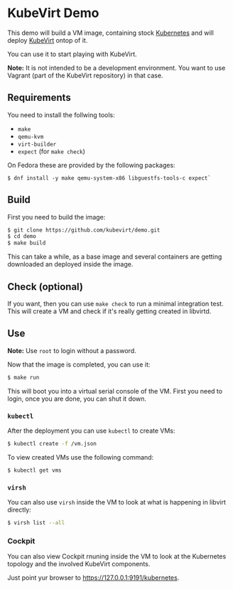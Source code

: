 # KubeVirt Demo

This demo will build a VM image, containing stock [Kubernetes](https://kubernetes.io)
and will deploy [KubeVirt](https://www.kubevirt.io) ontop of it.

You can use it to start playing with KubeVirt.

**Note:** It is not intended to be a development environment. You want
to use Vagrant (part of the KubeVirt repository) in that case.


## Requirements

You need to install the follwing tools:

- `make`
- `qemu-kvm`
- `virt-builder`
- `expect` (for `make check`)

On Fedora these are provided by the following packages:

```
$ dnf install -y make qemu-system-x86 libguestfs-tools-c expect`
```


## Build

First you need to build the image:

```bash
$ git clone https://github.com/kubevirt/demo.git
$ cd demo
$ make build
```

This can take a while, as a base image and several containers are getting
downloaded an deployed inside the image.


## Check (optional)

If you want, then you can use `make check` to run a minimal integration test.
This will create a VM and check if it's really getting created in libvirtd.


## Use

**Note:** Use `root` to login without a password.

Now that the image is completed, you can use it:

```bash
$ make run
```

This will boot you into a virtual serial console of the VM.
First you need to login, once you are done, you can shut it down.


### `kubectl`

After the deployment you can use `kubectl` to create VMs:

```bash
$ kubectl create -f /vm.json
```

To view created VMs use the following command:

```bash
$ kubectl get vms
```


### `virsh`

You can also use `virsh` inside the VM to look at what is
happening in libvirt directly:

```bash
$ virsh list --all
```


### Cockpit

You can also view Cockpit rnuning inside the VM to look at the
Kubernetes topology and the involved KubeVirt components.

Just point yur browser to <https://127.0.0.1:9191/kubernetes>.
